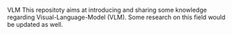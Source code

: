 VLM
This repositoty aims at introducing and sharing some knowledge regarding Visual-Language-Model (VLM). Some research on this field would be updated as well.
